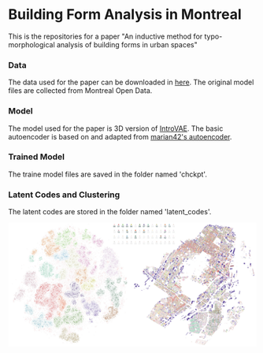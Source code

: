 # Building Form Analysis in Montreal
This is the repositories for a paper "An inductive method for typo-morphological analysis of building forms in urban spaces"


### Data
The data used for the paper can be downloaded in [here](https://drive.google.com/drive/folders/1ugE-CQ7VHsQpmfLftqvMPSeP41j8A0bu?usp=share_link).
The original model files are collected from Montreal Open Data.

### Model
The model used for the paper is 3D version of [IntroVAE](https://github.com/hhb072/IntroVAE). The basic autoencoder is based on and adapted from [marian42's autoencoder]( https://github.com/marian42/shapegan).

### Trained Model
The traine model files are saved in the folder named 'chckpt'.

### Latent Codes and Clustering
The latent codes are stored in the folder named 'latent_codes'.


![alt text](cluster-map_high_res.jpg)
